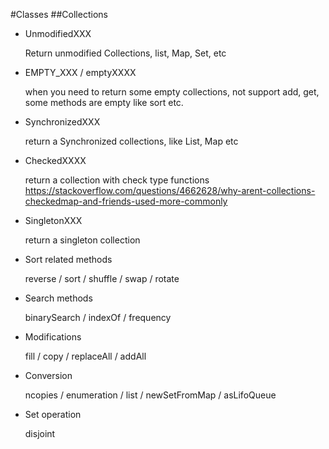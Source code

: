 #Classes
##Collections
* UnmodifiedXXX

    Return unmodified Collections, list, Map, Set, etc

* EMPTY_XXX / emptyXXXX

    when you need to return some empty collections, not support add, get, 
    some methods are empty like sort etc.

* SynchronizedXXX

    return a Synchronized collections, like List, Map etc
    
* CheckedXXXX

    return a collection with check type functions
    https://stackoverflow.com/questions/4662628/why-arent-collections-checkedmap-and-friends-used-more-commonly

* SingletonXXX

    return a singleton collection

* Sort related methods 
    
    reverse / sort / shuffle / swap / rotate

* Search methods

    binarySearch / indexOf / frequency

* Modifications

    fill / copy / replaceAll / addAll 

* Conversion

    ncopies / enumeration / list / newSetFromMap / asLifoQueue

* Set operation

    disjoint
